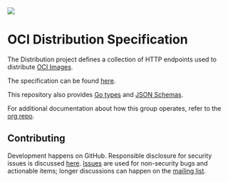 <div>
<a href="https://travis-ci.org/opencontainers/distribution-spec">
<img src="https://travis-ci.org/opencontainers/distribution-spec.svg?branch=master"></img>
</a>
</div>

# OCI Distribution Specification

The Distribution project defines a collection of HTTP endpoints used to distribute [OCI Images][image-spec].

The specification can be found [here][spec].

This repository also provides [Go types][specs-go] and [JSON Schemas][schemas].

For additional documentation about how this group operates, refer to the [org repo][org].

## Contributing

Development happens on GitHub.
Responsible disclosure for security issues is discussed [here](CONTRIBUTING.md#security-issues).
[Issues][issues] are used for non-security bugs and actionable items; longer discussions can happen on the [mailing list][mailing-list].

[spec]: spec.md
[specs-go]: specs-go
[schemas]: schemas
[releases]: RELEASES.md
[contributing]: CONTRIBUTING.md

[org]: https://github.com/opencontainers/org.com
[oci]: https://www.opencontainers.org
[issues]: https://github.com/opencontainers/distribution-spec/issues
[mailing-list]: https://groups.google.com/a/opencontainers.org/forum/#!forum/dev
[image-spec]: https://github.com/opencontainers/image-spec
